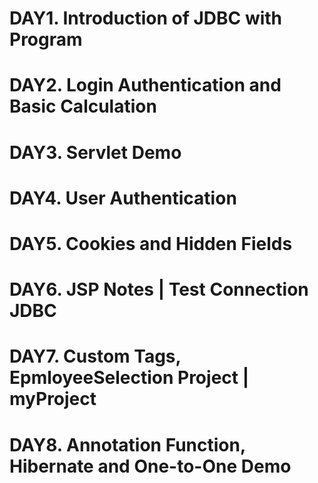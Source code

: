 # DAY1. Introduction of JDBC with Program
# DAY2. Login Authentication and Basic Calculation
# DAY3. Servlet Demo
# DAY4. User Authentication
# DAY5. Cookies and Hidden Fields
# DAY6. JSP Notes | Test Connection JDBC
# DAY7. Custom Tags, EpmloyeeSelection Project | myProject
# DAY8. Annotation Function, Hibernate and One-to-One Demo
